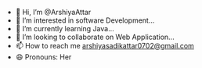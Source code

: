 - 👋 Hi, I’m @ArshiyaAttar
- 👀 I’m interested in software Development...
- 🌱 I’m currently learning Java...
- 💞️ I’m looking to collaborate on Web Application...
- 📫 How to reach me arshiyasadikattar0702@gmail.com
- 😄 Pronouns: Her
  

<!---
ArshiyaAttar/ArshiyaAttar is a ✨ special ✨ repository because its `README.md` (this file) appears on your GitHub profile.
You can click the Preview link to take a look at your changes.
--->
